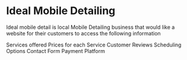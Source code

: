 # Ideal Mobile Detailing

Ideal mobile detail is local Mobile Detailing business that would like a website for their customers to access the following information

Services offered
Prices for each Service
Customer Reviews
Scheduling Options
Contact Form
Payment Platform
